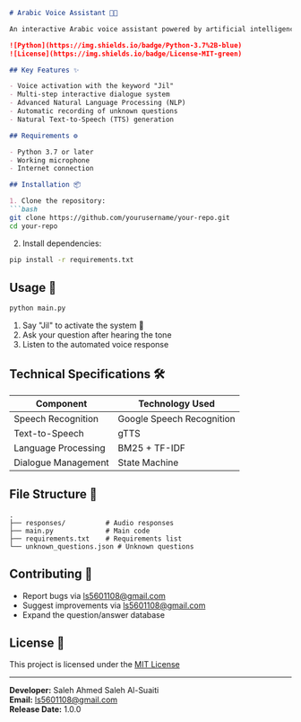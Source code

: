 
```markdown
# Arabic Voice Assistant 🤖🎤

An interactive Arabic voice assistant powered by artificial intelligence to answer user inquiries about a virtual company.

![Python](https://img.shields.io/badge/Python-3.7%2B-blue)
![License](https://img.shields.io/badge/License-MIT-green)

## Key Features ✨

- Voice activation with the keyword "Jil"
- Multi-step interactive dialogue system
- Advanced Natural Language Processing (NLP)
- Automatic recording of unknown questions
- Natural Text-to-Speech (TTS) generation

## Requirements ⚙️

- Python 3.7 or later
- Working microphone
- Internet connection

## Installation 📦

1. Clone the repository:
```bash
git clone https://github.com/yourusername/your-repo.git
cd your-repo
```

2. Install dependencies:
```bash
pip install -r requirements.txt
```

## Usage 🚀

```bash
python main.py
```

1. Say "Jil" to activate the system 🎤
2. Ask your question after hearing the tone
3. Listen to the automated voice response

## Technical Specifications 🛠️

| Component              | Technology Used       |
|----------------------|--------------------------|
| Speech Recognition    | Google Speech Recognition |
| Text-to-Speech        | gTTS                     |
| Language Processing   | BM25 + TF-IDF            |
| Dialogue Management   | State Machine            |

## File Structure 📂

```
.
├── responses/          # Audio responses
├── main.py             # Main code
├── requirements.txt    # Requirements list
└── unknown_questions.json # Unknown questions
```

## Contributing 🤝

- Report bugs via ls5601108@gmail.com
- Suggest improvements via ls5601108@gmail.com
- Expand the question/answer database

## License 📜

This project is licensed under the [MIT License](LICENSE)

---

**Developer:** Saleh Ahmed Saleh Al-Suaiti  
**Email:** ls5601108@gmail.com  
**Release Date:** 1.0.0
```
